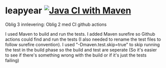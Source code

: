 # leapyear [![Java CI with Maven](https://github.com/Scarcy/leapyear/actions/workflows/maven.yml/badge.svg?branch=main&event=push)](https://github.com/Scarcy/leapyear/actions/workflows/maven.yml)
Oblig 3 innlevering: Oblig 2 med CI github actions

I used Maven to build and run the tests. I added Maven surefire so Github actions could find and run the tests (I also needed to rename the test files to follow surefire convention). I used "-Dmaven.test.skip=true" to skip running the test in the build phase so the build and test are seperate 
(So it's easier to see if there's something wrong with the build or if it's just the tests failing)


